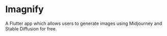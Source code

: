# Imagnify <br />
 
A Flutter app which allows users to generate images using Midjourney and Stable Diffusion for free.
